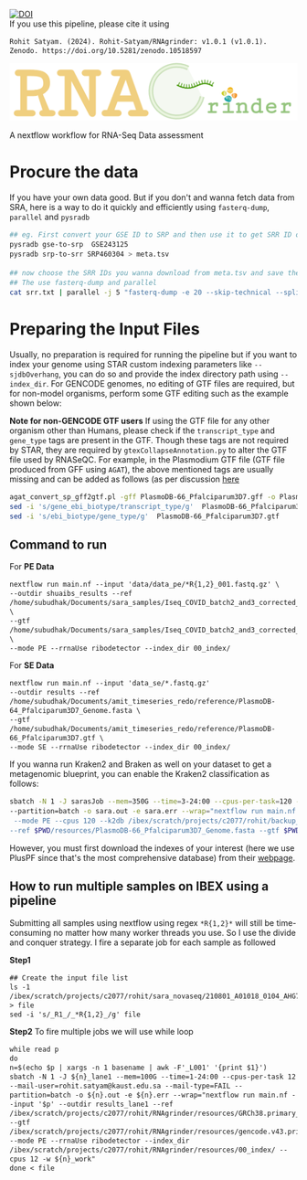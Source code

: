 [![DOI](https://zenodo.org/badge/DOI/10.5281/zenodo.10518597.svg)](https://doi.org/10.5281/zenodo.10518597) <br>
If you use this pipeline, please cite it using

```
Rohit Satyam. (2024). Rohit-Satyam/RNAgrinder: v1.0.1 (v1.0.1). Zenodo. https://doi.org/10.5281/zenodo.10518597
```

![](pipeline.png)

A nextflow workflow for RNA-Seq Data assessment

# Procure the data
If you have your own data good. But if you don't and wanna fetch data from SRA, here is a way to do it quickly and efficiently using `fasterq-dump`, `parallel` and `pysradb`

```bash
## eg. First convert your GSE ID to SRP and then use it to get SRR ID of the entire project
pysradb gse-to-srp  GSE243125
pysradb srp-to-srr SRP460304 > meta.tsv

## now choose the SRR IDs you wanna download from meta.tsv and save them as srr.txt
## The use fasterq-dump and parallel
cat srr.txt | parallel -j 5 "fasterq-dump -e 20 --skip-technical --split-3 -p {}"
```

# Preparing the Input Files 
Usually, no preparation is required for running the pipeline but if you want to index your genome using STAR custom indexing parameters like `--sjdbOverhang`, you 
can do so and provide the index directory path using `--index_dir`. For GENCODE genomes, no editing of GTF files are required, but for non-model organisms, perform 
some GTF editing such as the example shown below:

**Note for non-GENCODE GTF users** 
If using the GTF file for any other organism other than Humans, please check if the `transcript_type` and `gene_type` tags are present in the GTF. Though these tags are not required by STAR,
they are required by `gtexCollapseAnnotation.py` to alter the GTF file used by RNASeQC. For example, in the Plasmodium GTF file (GTF file produced from GFF using `AGAT`), the above mentioned 
tags are usually missing and can be added as follows (as per discussion [here](https://github.com/NBISweden/AGAT/issues/398)

```bash
agat_convert_sp_gff2gtf.pl -gff PlasmoDB-66_Pfalciparum3D7.gff -o PlasmoDB-66_Pfalciparum3D7.gtf --gtf_version 3
sed -i 's/gene_ebi_biotype/transcript_type/g'  PlasmoDB-66_Pfalciparum3D7.gtf
sed -i 's/ebi_biotype/gene_type/g'  PlasmoDB-66_Pfalciparum3D7.gtf
```


## Command to run
For **PE Data**
```
nextflow run main.nf --input 'data/data_pe/*R{1,2}_001.fastq.gz' \
--outdir shuaibs_results --ref /home/subudhak/Documents/sara_samples/Iseq_COVID_batch2_and3_corrected_index/RNAgrinder/resources/GRCh38.primary_assembly.genome.fa \
--gtf /home/subudhak/Documents/sara_samples/Iseq_COVID_batch2_and3_corrected_index/RNAgrinder/resources/gencode.v43.primary_assembly.basic.annotation.gtf \
--mode PE --rrnaUse ribodetector --index_dir 00_index/
```
For **SE Data**

```
nextflow run main.nf --input 'data_se/*.fastq.gz'
--outdir results --ref /home/subudhak/Documents/amit_timeseries_redo/reference/PlasmoDB-64_Pfalciparum3D7_Genome.fasta \
--gtf /home/subudhak/Documents/amit_timeseries_redo/reference/PlasmoDB-66_Pfalciparum3D7.gtf \
--mode SE --rrnaUse ribodetector --index_dir 00_index/
```
If you wanna run Kraken2 and Braken as well on your dataset to get a metagenomic blueprint, you can enable the Kraken2 classification as follows:

```bash
sbatch -N 1 -J sarasJob --mem=350G --time=3-24:00 --cpus-per-task=120 --mail-user=rohit.satyam@kaust.edu.sa --mail-type=FAIL \
--partition=batch -o sara.out -e sara.err --wrap="nextflow run main.nf --input 'data/*_L001_R{1,2}_001.fastq.gz' --outdir results \
 --mode PE --cpus 120 --k2db /ibex/scratch/projects/c2077/rohit/backup_runs/RNAgrinder/kraken2/index \
--ref $PWD/resources/PlasmoDB-66_Pfalciparum3D7_Genome.fasta --gtf $PWD/resources/PlasmoDB-66_Pfalciparum3D7.gtf"

```
However, you must first download the indexes of your interest (here we use PlusPF since that's the most comprehensive database) from their [webpage](https://benlangmead.github.io/aws-indexes/k2).
## How to run multiple samples on IBEX using a pipeline
Submitting all samples using nextflow using regex `*R{1,2}*` will still be time-consuming no matter how many worker threads you use. So I use the divide and conquer strategy. I fire a separate job for each sample as followed

**Step1**
```
## Create the input file list
ls -1 /ibex/scratch/projects/c2077/rohit/sara_novaseq/210801_A01018_0104_AHG7JCDSXY/Lane1/version_01/*R1*.gz > file
sed -i 's/_R1_/_*R{1,2}_/g' file
```

**Step2**
To fire multiple jobs we will use while loop

```
while read p
do
n=$(echo $p | xargs -n 1 basename | awk -F'_L001' '{print $1}')
sbatch -N 1 -J ${n}_lane1 --mem=100G --time=1-24:00 --cpus-per-task 12 --mail-user=rohit.satyam@kaust.edu.sa --mail-type=FAIL --partition=batch -o ${n}.out -e ${n}.err --wrap="nextflow run main.nf --input '$p' --outdir results_lane1 --ref /ibex/scratch/projects/c2077/rohit/RNAgrinder/resources/GRCh38.primary_assembly.genome.fa --gtf /ibex/scratch/projects/c2077/rohit/RNAgrinder/resources/gencode.v43.primary_assembly.basic.annotation.gtf --mode PE --rrnaUse ribodetector --index_dir /ibex/scratch/projects/c2077/rohit/RNAgrinder/resources/00_index/ --cpus 12 -w ${n}_work"
done < file
```
